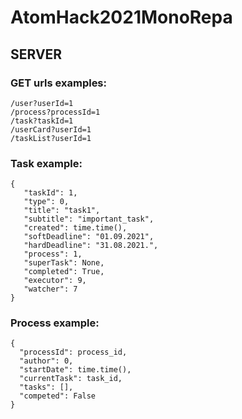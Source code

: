 # AtomHack2021MonoRepa

## SERVER
### GET urls examples:

  ```
  /user?userId=1
  /process?processId=1
  /task?taskId=1
  /userCard?userId=1
  /taskList?userId=1
  ```

### Task example:

  ```
  {
     "taskId": 1,
     "type": 0,
     "title": "task1",
     "subtitle": "important_task",
     "created": time.time(),
     "softDeadline": "01.09.2021",
     "hardDeadline": "31.08.2021.",
     "process": 1,
     "superTask": None,
     "completed": True,
     "executor": 9,
     "watcher": 7
  }
  ```
  
### Process example:

  ```
  {
    "processId": process_id,
    "author": 0,
    "startDate": time.time(),
    "currentTask": task_id,
    "tasks": [],
    "competed": False
  }
  ```
